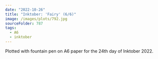 ```yaml
---
date: "2022-10-26"
title: "Inktober: 'Fairy' (6/6)"
image: /images/plots/792.jpg
sourceFolder: 787
tags:
  - A6
  - inktober
---
```


Plotted with fountain pen on A6 paper for the 24th day of Inktober 2022.
